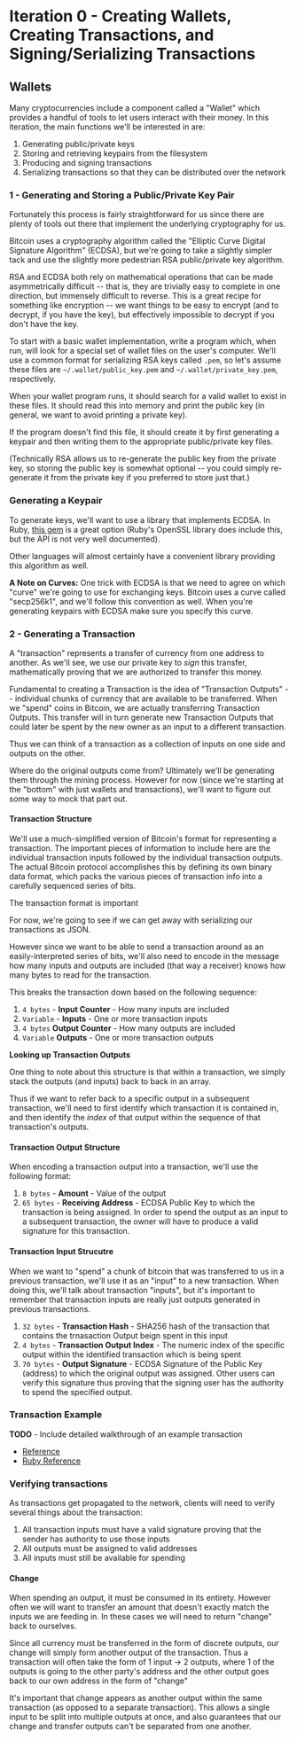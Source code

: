 # Iteration 0 - Creating Wallets, Creating Transactions, and Signing/Serializing Transactions

## Wallets

Many cryptocurrencies include a component called a "Wallet" which
provides a handful of tools to let users interact with their money.
In this iteration, the main functions we'll be interested in are:

1. Generating public/private keys
2. Storing and retrieving keypairs from the filesystem
3. Producing and signing transactions
4. Serializing transactions so that they can be distributed
over the network

### 1 - Generating and Storing a Public/Private Key Pair

Fortunately this process is fairly straightforward for us since
there are plenty of tools out there that implement the underlying
cryptography for us.

Bitcoin uses a cryptography algorithm called the "Elliptic Curve Digital
Signature Algorithm" (ECDSA), but we're going to take a slightly simpler tack
and use the slightly more pedestrian RSA public/private key algorithm.

RSA and ECDSA both rely on mathematical operations that can be made
asymmetrically difficult -- that is, they are trivially easy to complete
in one direction, but immensely difficult to reverse. This is a great
recipe for something like encryption -- we want things to be easy to
encrypt (and to decrypt, if you have the key), but effectively impossible
to decrypt if you don't have the key.

To start with a basic wallet implementation, write a program which, when run, will
look for a special set of wallet files on the user's computer. We'll use a common
format for serializing RSA keys called `.pem`, so let's assume these files are
`~/.wallet/public_key.pem` and `~/.wallet/private_key.pem`, respectively.

When your wallet program runs, it should search for a valid wallet to exist in
these files. It should read this into memory and print
the public key (in general, we want to avoid printing a private key).

If the program doesn't find this file, it should create it by first generating
a keypair and then writing them to the appropriate public/private key files.

(Technically RSA allows us to re-generate the public key from the private key,
so storing the public key is somewhat optional -- you could simply re-generate
it from the private key if you preferred to store just that.)

### Generating a Keypair

To generate keys, we'll want to use a library that implements ECDSA.
In Ruby, [this gem](https://github.com/DavidEGrayson/ruby_ecdsa) is a great
option (Ruby's OpenSSL library does include this, but the API is not very well documented).

Other languages will almost certainly have a convenient library providing
this algorithm as well.

__A Note on Curves:__ One trick with ECDSA is that we need to agree on which
"curve" we're going to use for exchanging keys. Bitcoin uses a curve
called "secp256k1", and we'll follow this convention as well. When
you're generating keypairs with ECDSA make sure you specify this curve.

### 2 - Generating a Transaction

A "transaction" represents a transfer of currency from one address to another.
As we'll see, we use our private key to _sign_ this transfer,
mathematically proving that we are authorized to transfer this money.

Fundamental to creating a Transaction is the idea of "Transaction Outputs" --
individual chunks of currency that are available to be transferred.
When we "spend" coins in Bitcoin, we are actually transferring Transaction Outputs. This
transfer will in turn generate new Transaction Outputs that could
later be spent by the new owner as an input to a different transaction.

Thus we can think of a transaction as a collection of inputs on
one side and outputs on the other.

Where do the original outputs come from? Ultimately we'll be generating
them through the mining process. However for now (since we're starting
at the "bottom" with just wallets and transactions), we'll want
to figure out some way to mock that part out.

#### Transaction Structure

We'll use a much-simplified version of Bitcoin's format for representing a transaction.
The important pieces of information to include here are the individual transaction
inputs followed by the individual transaction outputs. The actual Bitcoin protocol
accomplishes this by defining its own binary data format, which packs the various
pieces of transaction info into a carefully sequenced series of bits.

The transaction format is important

For now, we're going to see if we can get away with serializing our
transactions as JSON.

However since we want
to be able to send a transaction around as an easily-interpreted series
of bits, we'll also need to encode in the message how many inputs and
outputs are included (that way a receiver) knows how many bytes to read for
the transaction.

This breaks the transaction down based on the following sequence:

1. `4 bytes` - **Input Counter** - How many inputs are included
2. `Variable` - **Inputs** - One or more transaction inputs
3. `4 bytes` **Output Counter** - How many outputs are included
4. `Variable` **Outputs** - One or more transaction outputs

__Looking up Transaction Outputs__

One thing to note about this structure is that within a transaction,
we simply stack the outputs (and inputs) back to back in an array.

Thus if we want to refer back to a specific output in a subsequent
transaction, we'll need to first identify which transaction it is
contained in, and then identify the _index_ of that output within
the sequence of that transaction's outputs.

#### Transaction Output Structure

When encoding a transaction output into a transaction, we'll use
the following format:

1. `8 bytes` - **Amount** - Value of the output
2. `65 bytes` - **Receiving Address** - ECDSA Public Key to
which the transaction is being assigned. In order to spend
the output as an input to a subsequent transaction, the owner
will have to produce a valid signature for this transaction.

#### Transaction Input Strucutre

When we want to "spend" a chunk of bitcoin that was transferred
to us in a previous transaction, we'll use it as an "input"
to a new transaction. When doing this, we'll talk about transaction
"inputs", but it's important to remember that transaction inputs
are really just outputs generated in previous transactions.

1. `32 bytes` - **Transaction Hash** - SHA256 hash of the transaction
that contains the trnasaction Output beign spent in this input
2. `4 bytes` - **Transaction Output Index** - The numeric index of
the specific output within the identified transaction which is being
spent
3. `70 bytes` - **Output Signature** - ECDSA Signature of the Public Key
(address) to which the original output was assigned. Other users can verify
this signature thus proving that the signing user has the authority to spend
the specified output.

### Transaction Example

__TODO__ - Include detailed walkthrough of an example transaction

* [Reference](http://bitcoin.stackexchange.com/questions/3374/how-to-redeem-a-basic-tx)
* [Ruby Reference](https://gist.github.com/Sjors/5574485)

### Verifying transactions

As transactions get propagated to the network, clients will need to verify
several things about the transaction:

1. All transaction inputs must have a valid signature proving
that the sender has authority to use those inputs
2. All outputs must be assigned to valid addresses
3. All inputs must still be available for spending

#### Change

When spending an output, it must be consumed in its entirety. However often
we will want to transfer an amount that doesn't exactly match the inputs
we are feeding in. In these cases we will need to return "change" back to
ourselves.

Since all currency must be transferred in the form of discrete outputs, our
change will simply form another output of the transaction. Thus a transaction
will often take the form of 1 input -> 2 outputs, where 1 of the outputs
is going to the other party's address and the other output goes back to
our own address in the form of "change"

It's important that change appears as another output within the same
transaction (as opposed to a separate transaction). This allows
a single input to be split into multiple outputs at once, and also
guarantees that our change and transfer outputs can't be separated from
one another.
